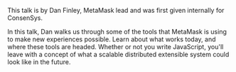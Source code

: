 This talk is by Dan Finley, MetaMask lead and was first given internally for ConsenSys.

In this talk, Dan walks us through some of the tools that MetaMask is using to make new experiences possible. Learn about what works today, and where these tools are headed. Whether or not you write JavaScript, you'll leave with a concept of what a scalable distributed extensible system could look like in the future.
